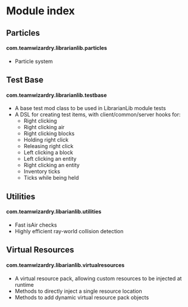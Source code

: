 # Module index


## Particles
#### com.teamwizardry.librarianlib.particles
- Particle system

## Test Base
#### com.teamwizardry.librarianlib.testbase
- A base test mod class to be used in LibrarianLib module tests
- A DSL for creating test items, with client/common/server hooks for:
  - Right clicking
  - Right clicking air
  - Right clicking blocks
  - Holding right click
  - Releasing right click
  - Left clicking a block
  - Left clicking an entity
  - Right clicking an entity
  - Inventory ticks
  - Ticks while being held

## Utilities
#### com.teamwizardry.libarianlib.utilities
- Fast isAir checks
- Highly efficient ray-world collision detection

## Virtual Resources
#### com.teamwizardry.libarianlib.virtualresources
- A virtual resource pack, allowing custom resources to be injected at runtime
- Methods to directly inject a single resource location 
- Methods to add dynamic virtual resource pack objects
